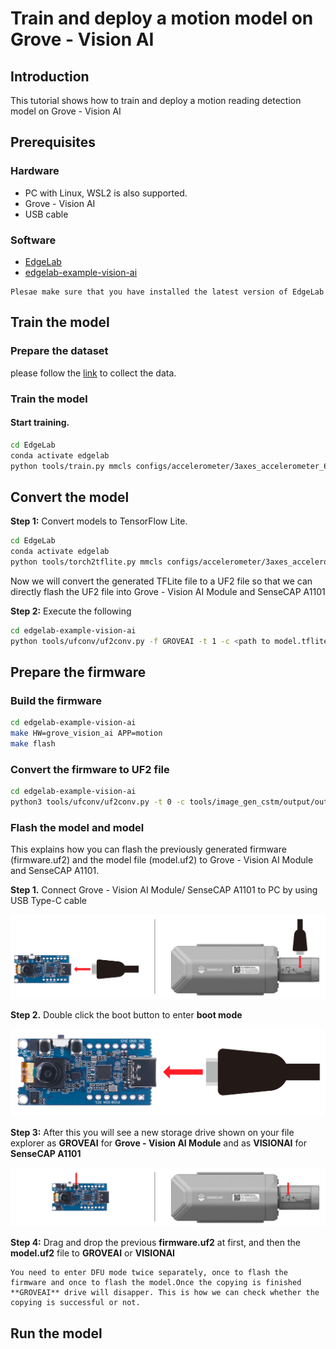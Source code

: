 
# Train and deploy a motion model on Grove - Vision AI

## Introduction

This tutorial shows how to train and deploy a motion reading detection model on Grove - Vision AI

## Prerequisites

### Hardware
- PC with Linux, WSL2 is also supported.
- Grove - Vision AI
- USB cable

### Software
- [EdgeLab](https://edgelab.readthedocs.io/zh_CN/latest/)
- [edgelab-example-vision-ai](https://github.com/Seeed-Studio/edgelab-example-vision-ai)

```{note}
Plesae make sure that you have installed the latest version of EdgeLab
```
## Train the model

### Prepare the dataset

please follow the [link](https://docs.edgeimpulse.com/docs/edge-impulse-studio/data-acquisition) to collect the data.


### Train the model


#### Start training.
```bash
cd EdgeLab
conda activate edgelab
python tools/train.py mmcls configs/accelerometer/3axes_accelerometer_62.5Hz_1s_classify.py
```

## Convert the model

**Step 1:** Convert models to TensorFlow Lite.

```bash
cd EdgeLab
conda activate edgelab
python tools/torch2tflite.py mmcls configs/accelerometer/3axes_accelerometer_62.5Hz_1s_classify.py --weights work_dirs/3axes_accelerometer_62.5Hz_1s_classify/exp1/latest.pth  --tflite_type int8
```

Now we will convert the generated TFLite file to a UF2 file so that we can directly flash the UF2 file into Grove - Vision AI Module and SenseCAP A1101

**Step 2:** Execute the following

```bash
cd edgelab-example-vision-ai
python tools/ufconv/uf2conv.py -f GROVEAI -t 1 -c <path to model.tflite> -o model.uf2
```

## Prepare the firmware

### Build the firmware
```bash
cd edgelab-example-vision-ai
make HW=grove_vision_ai APP=motion
make flash
```
### Convert the firmware to UF2 file

```bash
cd edgelab-example-vision-ai
python3 tools/ufconv/uf2conv.py -t 0 -c tools/image_gen_cstm/output/output.img -o firmware.uf2
```

### Flash the model and model

This explains how you can flash the previously generated firmware (firmware.uf2) and the model file (model.uf2) to Grove - Vision AI Module and SenseCAP A1101.

**Step 1.** Connect Grove - Vision AI Module/ SenseCAP A1101 to PC by using USB Type-C cable 

![45](../_static/vision_ai/images/45.png)

**Step 2.** Double click the boot button to enter **boot mode**

![47](../_static/vision_ai/images/47.png)

**Step 3:** After this you will see a new storage drive shown on your file explorer as **GROVEAI** for **Grove - Vision AI Module** and as **VISIONAI** for **SenseCAP A1101**

![46](../_static/vision_ai/images/46.png)

**Step 4:** Drag and drop the previous **firmware.uf2** at first, and then the **model.uf2** file to **GROVEAI** or **VISIONAI** 

```note
You need to enter DFU mode twice separately, once to flash the firmware and once to flash the model.Once the copying is finished **GROVEAI** drive will disapper. This is how we can check whether the copying is successful or not.
```

## Run the model 

